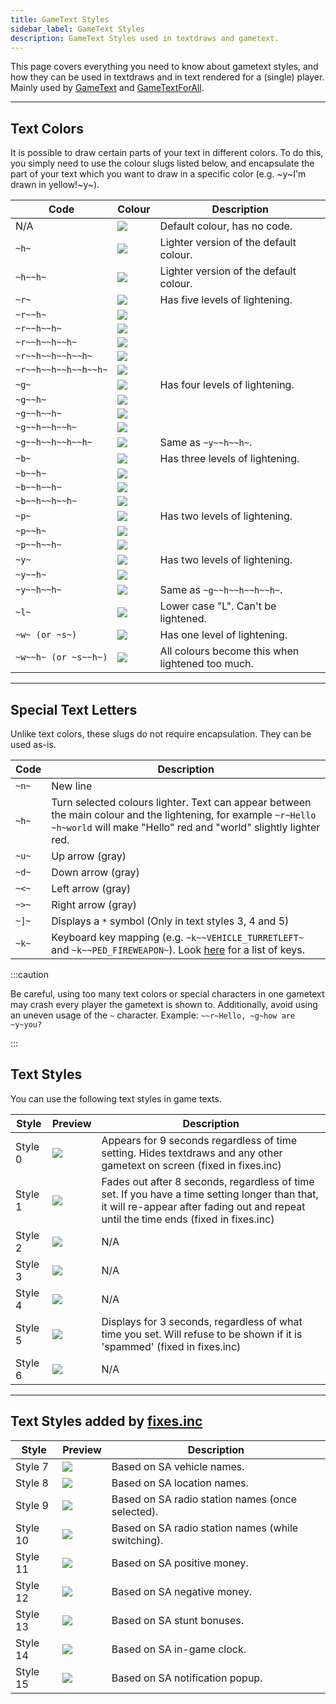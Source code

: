 ```yaml
---
title: GameText Styles
sidebar_label: GameText Styles
description: GameText Styles used in textdraws and gametext.
---
```


This page covers everything you need to know about gametext styles, and how they can be used in textdraws and in text rendered for a (single) player.
Mainly used by [GameText](../functions/GameTextForPlayer) and [GameTextForAll](../functions/GameTextForAll).

---

## Text Colors

It is possible to draw certain parts of your text in different colors. To do this, you simply need to use the colour slugs listed below, and encapsulate the part of your text which you want to draw in a specific color (e.g. \~y\~I'm drawn in yellow!\~y\~).

| Code                 | Colour                                                              | Description                                      |
| -------------------- | ------------------------------------------------------------------- | ------------------------------------------------ |
| N/A                  | ![](https://assets.open.mp/assets/images/gameTextStyles/-.png)      | Default colour, has no code.                     |
| `~h~`                | ![](https://assets.open.mp/assets/images/gameTextStyles/h.png)      | Lighter version of the default colour.           |
| `~h~~h~`             | ![](https://assets.open.mp/assets/images/gameTextStyles/hh.png)     | Lighter version of the default colour.           |
| `~r~`                | ![](https://assets.open.mp/assets/images/gameTextStyles/r.png)      | Has five levels of lightening.                   |
| `~r~~h~`             | ![](https://assets.open.mp/assets/images/gameTextStyles/rh.png)     |                                                  |
| `~r~~h~~h~`          | ![](https://assets.open.mp/assets/images/gameTextStyles/rhh.png)    |                                                  |
| `~r~~h~~h~~h~`       | ![](https://assets.open.mp/assets/images/gameTextStyles/rhhh.png)   |                                                  |
| `~r~~h~~h~~h~~h~`    | ![](https://assets.open.mp/assets/images/gameTextStyles/rhhhh.png)  |                                                  |
| `~r~~h~~h~~h~~h~~h~` | ![](https://assets.open.mp/assets/images/gameTextStyles/rhhhhh.png) |                                                  |
| `~g~`                | ![](https://assets.open.mp/assets/images/gameTextStyles/g.png)      | Has four levels of lightening.                   |
| `~g~~h~`             | ![](https://assets.open.mp/assets/images/gameTextStyles/gh.png)     |                                                  |
| `~g~~h~~h~`          | ![](https://assets.open.mp/assets/images/gameTextStyles/ghh.png)    |                                                  |
| `~g~~h~~h~~h~`       | ![](https://assets.open.mp/assets/images/gameTextStyles/ghhh.png)   |                                                  |
| `~g~~h~~h~~h~~h~`    | ![](https://assets.open.mp/assets/images/gameTextStyles/ghhhh.png)  | Same as `~y~~h~~h~`.                             |
| `~b~`                | ![](https://assets.open.mp/assets/images/gameTextStyles/b.png)      | Has three levels of lightening.                  |
| `~b~~h~`             | ![](https://assets.open.mp/assets/images/gameTextStyles/bh.png)     |                                                  |
| `~b~~h~~h~`          | ![](https://assets.open.mp/assets/images/gameTextStyles/bhh.png)    |                                                  |
| `~b~~h~~h~~h~`       | ![](https://assets.open.mp/assets/images/gameTextStyles/bhhh.png)   |                                                  |
| `~p~`                | ![](https://assets.open.mp/assets/images/gameTextStyles/p.png)      | Has two levels of lightening.                    |
| `~p~~h~`             | ![](https://assets.open.mp/assets/images/gameTextStyles/ph.png)     |                                                  |
| `~p~~h~~h~`          | ![](https://assets.open.mp/assets/images/gameTextStyles/phh.png)    |                                                  |
| `~y~`                | ![](https://assets.open.mp/assets/images/gameTextStyles/y.png)      | Has two levels of lightening.                    |
| `~y~~h~`             | ![](https://assets.open.mp/assets/images/gameTextStyles/yh.png)     |                                                  |
| `~y~~h~~h~`          | ![](https://assets.open.mp/assets/images/gameTextStyles/yhh.png)    | Same as `~g~~h~~h~~h~~h~`.                       |
| `~l~`                | ![](https://assets.open.mp/assets/images/gameTextStyles/l.png)      | Lower case "L". Can't be lightened.              |
| `~w~ (or ~s~)`       | ![](https://assets.open.mp/assets/images/gameTextStyles/w.png)      | Has one level of lightening.                     |
| `~w~~h~ (or ~s~~h~)` | ![](https://assets.open.mp/assets/images/gameTextStyles/wh.png)     | All colours become this when lightened too much. |

---

## Special Text Letters

Unlike text colors, these slugs do not require encapsulation. They can be used as-is.

| Code  | Description                                                                                                                                                                        |
| ----- | ---------------------------------------------------------------------------------------------------------------------------------------------------------------------------------- |
| `~n~` | New line                                                                                                                                                                           |
| `~h~` | Turn selected colours lighter. Text can appear between the main colour and the lightening, for example `~r~Hello ~h~world` will make "Hello" red and "world" slightly lighter red. |
| `~u~` | Up arrow (gray)                                                                                                                                                                    |
| `~d~` | Down arrow (gray)                                                                                                                                                                  |
| `~<~` | Left arrow (gray)                                                                                                                                                                  |
| `~>~` | Right arrow (gray)                                                                                                                                                                 |
| `~]~` | Displays a `*` symbol (Only in text styles 3, 4 and 5)                                                                                                                             |
| `~k~` | Keyboard key mapping (e.g. `~k~~VEHICLE_TURRETLEFT~` and `~k~~PED_FIREWEAPON~`). Look [here](keys) for a list of keys.                                                |

:::caution

Be careful, using too many text colors or special characters in one gametext may crash every player the gametext is shown to. Additionally, avoid using an uneven usage of the `~` character. Example: `~~r~Hello, ~g~how are ~y~you?`

:::

## Text Styles

You can use the following text styles in game texts.

| Style   | Preview                                                             | Description                                                                                                                                                                            |
| ------- | ------------------------------------------------------------------- | -------------------------------------------------------------------------------------------------------------------------------------------------------------------------------------- |
| Style 0 | ![](https://assets.open.mp/assets/images/gameTextStyles/style0.png) | Appears for 9 seconds regardless of time setting. Hides textdraws and any other gametext on screen (fixed in fixes.inc)                                                                |
| Style 1 | ![](https://assets.open.mp/assets/images/gameTextStyles/style1.png) | Fades out after 8 seconds, regardless of time set. If you have a time setting longer than that, it will re-appear after fading out and repeat until the time ends (fixed in fixes.inc) |
| Style 2 | ![](https://assets.open.mp/assets/images/gameTextStyles/style2.png) | N/A                                                                                                                                                                                    |
| Style 3 | ![](https://assets.open.mp/assets/images/gameTextStyles/style3.png) | N/A                                                                                                                                                                                    |
| Style 4 | ![](https://assets.open.mp/assets/images/gameTextStyles/style4.png) | N/A                                                                                                                                                                                    |
| Style 5 | ![](https://assets.open.mp/assets/images/gameTextStyles/style5.png) | Displays for 3 seconds, regardless of what time you set. Will refuse to be shown if it is 'spammed' (fixed in fixes.inc)                                                               |
| Style 6 | ![](https://assets.open.mp/assets/images/gameTextStyles/style6.png) | N/A                                                                                                                                                                                    |

---

## Text Styles added by [fixes.inc](https://github.com/pawn-lang/sa-mp-fixes)

| Style    | Preview                                                              | Description                                        |
| -------- | -------------------------------------------------------------------- | -------------------------------------------------- |
| Style 7  | ![](https://assets.open.mp/assets/images/gameTextStyles/style7.png)  | Based on SA vehicle names.                         |
| Style 8  | ![](https://assets.open.mp/assets/images/gameTextStyles/style8.png)  | Based on SA location names.                        |
| Style 9  | ![](https://assets.open.mp/assets/images/gameTextStyles/style9.png)  | Based on SA radio station names (once selected).   |
| Style 10 | ![](https://assets.open.mp/assets/images/gameTextStyles/style10.png) | Based on SA radio station names (while switching). |
| Style 11 | ![](https://assets.open.mp/assets/images/gameTextStyles/style11.png) | Based on SA positive money.                        |
| Style 12 | ![](https://assets.open.mp/assets/images/gameTextStyles/style12.png) | Based on SA negative money.                        |
| Style 13 | ![](https://assets.open.mp/assets/images/gameTextStyles/style13.png) | Based on SA stunt bonuses.                         |
| Style 14 | ![](https://assets.open.mp/assets/images/gameTextStyles/style14.png) | Based on SA in-game clock.                         |
| Style 15 | ![](https://assets.open.mp/assets/images/gameTextStyles/style15.png) | Based on SA notification popup.                    |

